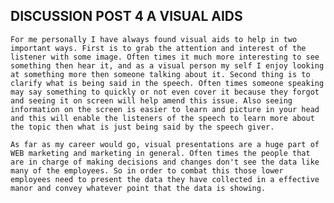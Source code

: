 ## DISCUSSION POST 4 A VISUAL AIDS

  `For me personally I have always found visual aids to help in two important ways. First is to grab the attention and interest of the listener with some image. Often times it much more interesting to see something then hear it, and as a visual person my self I enjoy looking at something more then someone talking about it. Second thing is to clarify what is being said in the speech. Often times someone speaking may say something to quickly or not even cover it because they forgot and seeing it on screen will help amend this issue. Also seeing information on the screen is easier to learn and picture in your head and this will enable the listeners of the speech to learn more about the topic then what is just being said by the speech giver.`

  `As far as my career would go, visual presentations are a huge part of WEB marketing and marketing in general. Often times the people that are in charge of making decisions and changes don't see the data like many of the employees. So in order to combat this those lower employees need to present the data they have collected in a effective manor and convey whatever point that the data is showing.`
